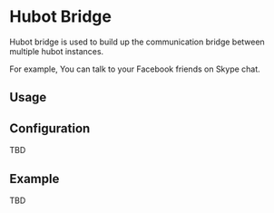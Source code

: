 # Hubot Bridge

Hubot bridge is used to build up the communication bridge between multiple hubot instances.

For example, 
You can talk to your Facebook friends on Skype chat.

## Usage 

## Configuration
TBD


## Example
TBD

